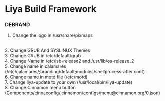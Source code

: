 # Liya Build Framework

### DEBRAND ###

1. Change the logo in /usr/share/pixmaps
<br>
2. Change GRUB And SYSLINUX Themes
<br>
3. Change GRUB in /etc/default/grub
<br>
4. Change Name in /etc/lsb-release2 and /usr/lib/os-release_2
<br>
5. Change name in calamares (/etc/calamares/;branding/default;modules/shellprocess-after.conf)
<br>
6. Change name in motd file (/etc/motd)
<br>
7. Change liya-update to your own (/usr/local/bin/liya-update)
<br>
8. Change Cinnamon menu button (Components/cinnaconfig/.cinnamon/configs/menu@cinnamon.org/0.json)
